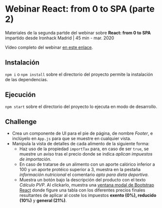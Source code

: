 # Webinar React: from 0 to SPA (parte 2)

Materiales de la segunda partde del webinar sobre  **React: from 0 to SPA** impartido desde Ironhack Madrid | 45 min - mar. 2020

Vídeo completo del webinar [en este enlace](https://youtu.be/k13Pztr3ZLk).

## Instalación

`npm i` o `npm install` sobre el directorio del proyecto permite la instalación de las dependencias.

## Ejecución 

`npm start` sobre el directorio del proyecto lo ejecuta en modo de desarrollo.

## Challenge
-  Crea un componente de UI para el pie de página, de nombre *Footer*, e inclúyelo en `App.js` para que se muestre en cualquier vista.
- Manipula la vista de detalles de cada alimento de la siguiente forma: 
  - Haz uso de la propiedad `importTax` para, en caso de ser `true`, se muestre un aviso tras el precio donde se indica *aplican impuestos de importación*.
  - En caso de tratarse de un alimento con un aporte calórico inferior a 100 y un aporte protéico superior a 3, muestra en la pestaña *información nutricional* el comentario *apto para dieta deportiva*.
  - Muestra un botón bajo la descripción del producto con el texto *Cálculo PVP*. Al clickarlo, muestra una [ventana modal de Bootstrap React](https://react-bootstrap.github.io/components/modal/) donde figure una tabla con los diferentes precios finales resultantes de aplicar al coste los impuestos **exento (0%), reducido (10%)** y **general (21%)**. 
